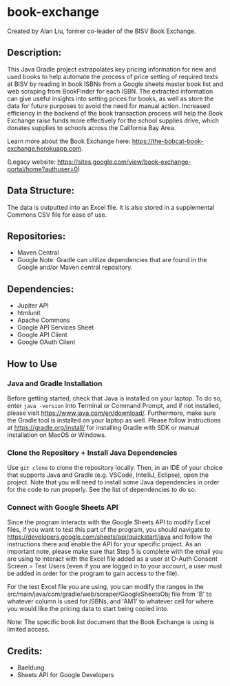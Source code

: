 # book-exchange
Created by Alan Liu, former co-leader of the BISV Book Exchange. 

## Description:
This Java Gradle project extrapolates key pricing information for new and used books to help automate the process of price setting of required texts at BISV by reading in book ISBNs from a Google sheets master book list and web scraping from BookFinder for each ISBN. The extracted information can give useful insights into setting prices for books, as well as store the data for future purposes to avoid the need for manual action. Increased efficiency in the backend of the book transaction process will help the Book Exchange raise funds more effectively for the school supplies drive, which donates supplies to schools across the California Bay Area.

Learn more about the Book Exchange here: https://the-bobcat-book-exchange.herokuapp.com.

(Legacy website: https://sites.google.com/view/book-exchange-portal/home?authuser=0)

## Data Structure:
The data is outputted into an Excel file. It is also stored in a supplemental Commons CSV file for ease of use.

## Repositories:
  - Maven Central
  - Google
Note: Gradle can utilize dependencies that are found in the Google and/or Maven central repository.

## Dependencies:
  - Jupiter API
  - htmlunit
  - Apache Commons
  - Google API Services Sheet
  - Google API Client
  - Google OAuth Client

## How to Use
### Java and Gradle Installation
Before getting started, check that Java is installed on your laptop. To do so, enter `java -version` into Terminal or Command Prompt, and if not installed, please visit https://www.java.com/en/download/. Furthermore, make sure the Gradle tool is installed on your laptop as well. Please follow instructions at https://gradle.org/install/ for installing Gradle with SDK or manual installation on MacOS or Windows.

### Clone the Repository + Install Java Dependencies
Use `git clone` to clone the repository locally. Then, in an IDE of your choice that supports Java and Gradle (e.g. VSCode, IntelliJ, Eclipse), open the project. Note that you will need to install some Java dependencies in order for the code to run properly. See the list of dependencies to do so.

### Connect with Google Sheets API
Since the program interacts with the Google Sheets API to modify Excel files, if you want to test this part of the program, you should navigate to https://developers.google.com/sheets/api/quickstart/java and follow the instructions there and enable the API for your specific project. As an important note, please make sure that Step 5 is complete with the email you are using to interact with the Excel file added as a user at O-Auth Consent Screen > Test Users (even if you are logged in to your account, a user must be added in order for the program to gain access to the file).

For the test Excel file you are using, you can modify the ranges in the src/main/java/com/gradle/web/scraper/GoogleSheetsObj file from 'B' to whatever column is used for ISBNs, and 'AM1' to whatever cell for where you would like the pricing data to start being copied into.

Note: The specific book list document that the Book Exchange is using is limited access.


## Credits:
  - Baeldung
  - Sheets API for Google Developers
